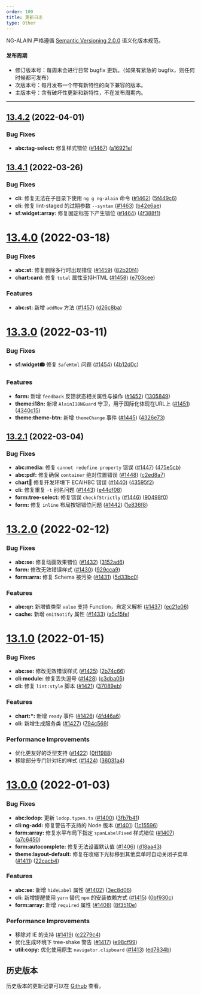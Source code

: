 ```yaml
---
order: 100
title: 更新日志
type: Other
---
```


NG-ALAIN 严格遵循 [Semantic Versioning 2.0.0](http://semver.org/lang/zh-CN/) 语义化版本规范。

#### 发布周期

* 修订版本号：每周末会进行日常 bugfix 更新。（如果有紧急的 bugfix，则任何时候都可发布）
* 次版本号：每月发布一个带有新特性的向下兼容的版本。
* 主版本号：含有破坏性更新和新特性，不在发布周期内。

---

## [13.4.2](https://github.com/ng-alain/delon/compare/13.4.1...13.4.2) (2022-04-01)

### Bug Fixes

* **abc:tag-select:** 修复样式错位 ([#1467](https://github.com/ng-alain/delon/issues/1467)) ([a16921e](https://github.com/ng-alain/delon/commit/a16921ed3923d29103c2b37f61a9db11fe293acc))


## [13.4.1](https://github.com/ng-alain/delon/compare/13.4.0...13.4.1) (2022-03-26)

### Bug Fixes

* **cli:** 修复无法在子目录下使用 `ng g ng-alain` 命令 ([#1462](https://github.com/ng-alain/delon/issues/1462)) ([5f449c6](https://github.com/ng-alain/delon/commit/5f449c6b381822c01cddf5ff0b7eaa82ec042f1b))
* **cli:** 修复 lint-staged 的过期参数 `--syntax` ([#1463](https://github.com/ng-alain/delon/issues/1463)) ([b42e6ae](https://github.com/ng-alain/delon/commit/b42e6aeed08934d42e4c11e329500c2219d0871a))
* **sf:widget:array:** 修复固定标签下产生错位 ([#1464](https://github.com/ng-alain/delon/issues/1464)) ([4f388f1](https://github.com/ng-alain/delon/commit/4f388f150a0481510dbe41473cc31fdf4ae76469))


# [13.4.0](https://github.com/ng-alain/delon/compare/13.3.0...13.4.0) (2022-03-18)

### Bug Fixes

* **abc:st:** 修复删除多行时出现错位 ([#1459](https://github.com/ng-alain/delon/issues/1459)) ([82b20f4](https://github.com/ng-alain/delon/commit/82b20f43ffaf797a9a5d714d28dac6fb4989d4d5))
* **chart:card:** 修复 `total` 属性支持HTML ([#1458](https://github.com/ng-alain/delon/issues/1458)) ([e703cee](https://github.com/ng-alain/delon/commit/e703ceea8966816910a76eb74244b62a9122dff2))

### Features

* **abc:st:** 新增 `addRow` 方法 ([#1457](https://github.com/ng-alain/delon/issues/1457)) ([d26c8ba](https://github.com/ng-alain/delon/commit/d26c8ba8f31bed9f42b3ec66790600e9e4f67342))


# [13.3.0](https://github.com/ng-alain/delon/compare/13.2.1...13.3.0) (2022-03-11)

### Bug Fixes

* **sf:widget:radio:** 修复 `SafeHtml` 问题 ([#1454](https://github.com/ng-alain/delon/issues/1454)) ([4b12d0c](https://github.com/ng-alain/delon/commit/4b12d0cb10fabd97cd82f719eb527947ca16b236))

### Features

* **form:** 新增 `feedback` 反馈状态相关属性与操作 ([#1452](https://github.com/ng-alain/delon/issues/1452)) ([1305849](https://github.com/ng-alain/delon/commit/1305849545316ac6ea7b117245f58d1caa2ca155))
* **theme:i18n:** 新增 `AlainI18NGuard` 守卫，用于国际化体现在URL上 ([#1451](https://github.com/ng-alain/delon/issues/1451)) ([4340c15](https://github.com/ng-alain/delon/commit/4340c151682d63460b9c8a872194370b72113b13))
* **theme:theme-btn:** 新增 `themeChange` 事件 ([#1445](https://github.com/ng-alain/delon/issues/1445)) ([4326e73](https://github.com/ng-alain/delon/commit/4326e73df0c275ad334ba9516142506100bf1223))


## [13.2.1](https://github.com/ng-alain/delon/compare/13.2.0...13.2.1) (2022-03-04)

### Bug Fixes

* **abc:media:** 修复 `cannot redefine property` 错误 ([#1447](https://github.com/ng-alain/delon/issues/1447)) ([475e5cb](https://github.com/ng-alain/delon/commit/475e5cb639dee52952eacde9c5c70677167e50e6))
* **abc:pdf:** 修复确保 `container` 绝对位置错误 ([#1448](https://github.com/ng-alain/delon/issues/1448)) ([c2ed8a7](https://github.com/ng-alain/delon/commit/c2ed8a7e8cdbc976561cbd30eb5b54d1fae975be))
* **chart:pie:** 修复开发环境下 ECAIHBC 错误 ([#1440](https://github.com/ng-alain/delon/issues/1440)) ([43595f2](https://github.com/ng-alain/delon/commit/43595f21c82618f5de284397bd736522f4b928f4))
* **cli:** 修复重复 `-t` 别名问题 ([#1443](https://github.com/ng-alain/delon/issues/1443)) ([e44df08](https://github.com/ng-alain/delon/commit/e44df0855d923e57a5dfef511aac1540663f5d8d))
* **form:tree-select:** 修复错误 `checkfStrictly` ([#1446](https://github.com/ng-alain/delon/issues/1446)) ([90498f0](https://github.com/ng-alain/delon/commit/90498f06c52e9e8f94f2e61d05b28977889db687))
* **form:** 修复 `inline` 布局按钮错位问题 ([#1442](https://github.com/ng-alain/delon/issues/1442)) ([1e836f8](https://github.com/ng-alain/delon/commit/1e836f8b93dd6925245d018e85f52c0b8da6a659))


# [13.2.0](https://github.com/ng-alain/delon/compare/13.1.0...13.2.0) (2022-02-12)

### Bug Fixes

* **abc:se:** 修复动画效果错位 ([#1432](https://github.com/ng-alain/delon/issues/1432)) ([3152ad6](https://github.com/ng-alain/delon/commit/3152ad677a358f4688b15d208ec580975855e77c))
* **form:** 修改无效错误样式 ([#1430](https://github.com/ng-alain/delon/issues/1430)) ([929cca9](https://github.com/ng-alain/delon/commit/929cca98b8d48d789928145e65ac19dd657518e0))
* **form:arra:** 修复 Schema 被污染 ([#1431](https://github.com/ng-alain/delon/issues/1431)) ([5d33bc0](https://github.com/ng-alain/delon/commit/5d33bc0b0357c319b91a756f52d9332b82f1bc6a))

### Features

* **abc:qr:** 新增值类型 `value` 支持 Function，自定义解析 ([#1437](https://github.com/ng-alain/delon/issues/1437)) ([ec21e06](https://github.com/ng-alain/delon/commit/ec21e064e0d02e9f32ce5c8d38fd0929cb531577))
* **cache:** 新增 `emitNotify` 属性 ([#1433](https://github.com/ng-alain/delon/issues/1433)) ([a5c15fe](https://github.com/ng-alain/delon/commit/a5c15fe5389c14fed0c5181fc6126c3be28e05d8))


# [13.1.0](https://github.com/ng-alain/delon/compare/13.0.0...13.1.0) (2022-01-15)

### Bug Fixes

* **abc:se:** 修改无效错误样式 ([#1425](https://github.com/ng-alain/delon/issues/1425)) ([2b74c66](https://github.com/ng-alain/delon/commit/2b74c6662bd8e56f2d185064ccfef8a6fef27f60))
* **cli:module:** 修复丢失逗号 ([#1428](https://github.com/ng-alain/delon/issues/1428)) ([c3dba05](https://github.com/ng-alain/delon/commit/c3dba05ca33a16f321098e46b5d88aea5ef3b98d))
* **cli:** 修复 `lint:style` 脚本 ([#1421](https://github.com/ng-alain/delon/issues/1421)) ([37089eb](https://github.com/ng-alain/delon/commit/37089ebef07e0e74593fa78cb3e4bb361ea1a0cc))

### Features

* **chart:*:** 新增 `ready` 事件 ([#1426](https://github.com/ng-alain/delon/issues/1426)) ([4fd46a6](https://github.com/ng-alain/delon/commit/4fd46a65afc410188bdfd35d1207e2734ff17c44))
* **cli:** 新增生成服务类 ([#1427](https://github.com/ng-alain/delon/issues/1427)) ([794c569](https://github.com/ng-alain/delon/commit/794c569ea1dcdeec5eaadca643866bdea2c2b2d8))

### Performance Improvements

* 优化更友好的泛型支持 ([#1422](https://github.com/ng-alain/delon/issues/1422)) ([0ff1988](https://github.com/ng-alain/delon/commit/0ff1988c24e3dfa766b9f3b0d33c185ded6c95e0))
* 移除部分专门针对IE的样式 ([#1424](https://github.com/ng-alain/delon/issues/1424)) ([36031a4](https://github.com/ng-alain/delon/commit/36031a4d133e495276693109fd8e014210bd75f7))


# [13.0.0](https://github.com/ng-alain/delon/compare/12.4.2...13.0.0) (2022-01-03)

### Bug Fixes

* **abc:lodop:** 更新 `lodop.types.ts` ([#1400](https://github.com/ng-alain/delon/issues/1400)) ([3fb7b41](https://github.com/ng-alain/delon/commit/3fb7b41859a3eb6a3c987cfa8141b9d5c90ee86e))
* **cli:ng-add:** 修复警告不支持的 Node 版本 ([#1401](https://github.com/ng-alain/delon/issues/1401)) ([1c15596](https://github.com/ng-alain/delon/commit/1c1559606595fdd3630a8e1cb664c7bef7e3263f))
* **form:array:** 修复水平布局下指定 `spanLabelFixed` 样式错位 ([#1407](https://github.com/ng-alain/delon/issues/1407)) ([a7c6450](https://github.com/ng-alain/delon/commit/a7c64508dba9d50efaa77a589e8e8beb75ad8f43))
* **form:autocomplete:** 修复无法设置默认值 ([#1406](https://github.com/ng-alain/delon/issues/1406)) ([d18aa43](https://github.com/ng-alain/delon/commit/d18aa43e85772eb7231bb5970f5c9716abde7c4d))
* **theme:layout-default:** 修复在收缩下光标移到其他菜单时自动关闭子菜单 ([#1411](https://github.com/ng-alain/delon/issues/1411)) ([22cacb4](https://github.com/ng-alain/delon/commit/22cacb4eb3d9cc18e67c3953aff81537193f2cbc))

### Features

* **abc:se:** 新增 `hideLabel` 属性 ([#1402](https://github.com/ng-alain/delon/issues/1402)) ([3ec8d06](https://github.com/ng-alain/delon/commit/3ec8d0675261d04cfbf61f14c51cff99cee1734f))
* **cli:** 新增提醒使用 `yarn` 替代 `npm` 的安装依赖方式 ([#1415](https://github.com/ng-alain/delon/issues/1415)) ([0bf930c](https://github.com/ng-alain/delon/commit/0bf930ca48a2ee230fb5ed708bd19f9adc72a37c))
* **form:array:** 新增 `required` 属性 ([#1408](https://github.com/ng-alain/delon/issues/1408)) ([8f3510e](https://github.com/ng-alain/delon/commit/8f3510e22331fab8a65ab0d7a0217dcf52d329ff))

### Performance Improvements

* 移除对 IE 的支持 ([#1419](https://github.com/ng-alain/delon/issues/1419)) ([c2279c4](https://github.com/ng-alain/delon/commit/c2279c47449360576609b3da47b47ff2b2449e94))
* 优化生成环境下 tree-shake 警告 ([#1417](https://github.com/ng-alain/delon/issues/1417)) ([e98cf99](https://github.com/ng-alain/delon/commit/e98cf9939865a4b04b1626d9bfcd76b41e16c8f1))
* **util:copy:** 优化使用原生 `navigator.clipboard` ([#1413](https://github.com/ng-alain/delon/issues/1413)) ([ed7834b](https://github.com/ng-alain/delon/commit/ed7834b9730f350d3fbe6498aea6d54c43d44436))


## 历史版本

历史版本的更新记录可以在 [Github](https://github.com/ng-alain/ng-alain/releases) 查看。
